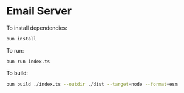 # Email Server

To install dependencies:

```bash
bun install
```

To run:

```bash
bun run index.ts
```

To build:

```bash
bun build ./index.ts --outdir ./dist --target=node --format=esm
```
